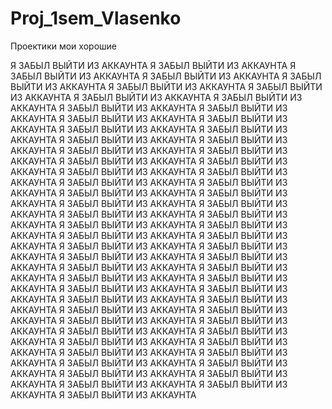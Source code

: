 # Proj_1sem_Vlasenko
Проектики мои хорошие

Я ЗАБЫЛ ВЫЙТИ ИЗ АККАУНТА
Я ЗАБЫЛ ВЫЙТИ ИЗ АККАУНТА
Я ЗАБЫЛ ВЫЙТИ ИЗ АККАУНТА
Я ЗАБЫЛ ВЫЙТИ ИЗ АККАУНТА
Я ЗАБЫЛ ВЫЙТИ ИЗ АККАУНТА
Я ЗАБЫЛ ВЫЙТИ ИЗ АККАУНТА
Я ЗАБЫЛ ВЫЙТИ ИЗ АККАУНТА
Я ЗАБЫЛ ВЫЙТИ ИЗ АККАУНТА
Я ЗАБЫЛ ВЫЙТИ ИЗ АККАУНТА
Я ЗАБЫЛ ВЫЙТИ ИЗ АККАУНТА
Я ЗАБЫЛ ВЫЙТИ ИЗ АККАУНТА
Я ЗАБЫЛ ВЫЙТИ ИЗ АККАУНТА
Я ЗАБЫЛ ВЫЙТИ ИЗ АККАУНТА
Я ЗАБЫЛ ВЫЙТИ ИЗ АККАУНТА
Я ЗАБЫЛ ВЫЙТИ ИЗ АККАУНТА
Я ЗАБЫЛ ВЫЙТИ ИЗ АККАУНТА
Я ЗАБЫЛ ВЫЙТИ ИЗ АККАУНТА
Я ЗАБЫЛ ВЫЙТИ ИЗ АККАУНТА
Я ЗАБЫЛ ВЫЙТИ ИЗ АККАУНТА
Я ЗАБЫЛ ВЫЙТИ ИЗ АККАУНТА
Я ЗАБЫЛ ВЫЙТИ ИЗ АККАУНТА
Я ЗАБЫЛ ВЫЙТИ ИЗ АККАУНТА
Я ЗАБЫЛ ВЫЙТИ ИЗ АККАУНТА
Я ЗАБЫЛ ВЫЙТИ ИЗ АККАУНТА
Я ЗАБЫЛ ВЫЙТИ ИЗ АККАУНТА
Я ЗАБЫЛ ВЫЙТИ ИЗ АККАУНТА
Я ЗАБЫЛ ВЫЙТИ ИЗ АККАУНТА
Я ЗАБЫЛ ВЫЙТИ ИЗ АККАУНТА
Я ЗАБЫЛ ВЫЙТИ ИЗ АККАУНТА
Я ЗАБЫЛ ВЫЙТИ ИЗ АККАУНТА
Я ЗАБЫЛ ВЫЙТИ ИЗ АККАУНТА
Я ЗАБЫЛ ВЫЙТИ ИЗ АККАУНТА
Я ЗАБЫЛ ВЫЙТИ ИЗ АККАУНТА
Я ЗАБЫЛ ВЫЙТИ ИЗ АККАУНТА
Я ЗАБЫЛ ВЫЙТИ ИЗ АККАУНТА
Я ЗАБЫЛ ВЫЙТИ ИЗ АККАУНТА
Я ЗАБЫЛ ВЫЙТИ ИЗ АККАУНТА
Я ЗАБЫЛ ВЫЙТИ ИЗ АККАУНТА
Я ЗАБЫЛ ВЫЙТИ ИЗ АККАУНТА
Я ЗАБЫЛ ВЫЙТИ ИЗ АККАУНТА
Я ЗАБЫЛ ВЫЙТИ ИЗ АККАУНТА
Я ЗАБЫЛ ВЫЙТИ ИЗ АККАУНТА
Я ЗАБЫЛ ВЫЙТИ ИЗ АККАУНТА
Я ЗАБЫЛ ВЫЙТИ ИЗ АККАУНТА
Я ЗАБЫЛ ВЫЙТИ ИЗ АККАУНТА
Я ЗАБЫЛ ВЫЙТИ ИЗ АККАУНТА
Я ЗАБЫЛ ВЫЙТИ ИЗ АККАУНТА
Я ЗАБЫЛ ВЫЙТИ ИЗ АККАУНТА
Я ЗАБЫЛ ВЫЙТИ ИЗ АККАУНТА
Я ЗАБЫЛ ВЫЙТИ ИЗ АККАУНТА
Я ЗАБЫЛ ВЫЙТИ ИЗ АККАУНТА
Я ЗАБЫЛ ВЫЙТИ ИЗ АККАУНТА
Я ЗАБЫЛ ВЫЙТИ ИЗ АККАУНТА
Я ЗАБЫЛ ВЫЙТИ ИЗ АККАУНТА
Я ЗАБЫЛ ВЫЙТИ ИЗ АККАУНТА
Я ЗАБЫЛ ВЫЙТИ ИЗ АККАУНТА
Я ЗАБЫЛ ВЫЙТИ ИЗ АККАУНТА
Я ЗАБЫЛ ВЫЙТИ ИЗ АККАУНТА
Я ЗАБЫЛ ВЫЙТИ ИЗ АККАУНТА
Я ЗАБЫЛ ВЫЙТИ ИЗ АККАУНТА
Я ЗАБЫЛ ВЫЙТИ ИЗ АККАУНТА
Я ЗАБЫЛ ВЫЙТИ ИЗ АККАУНТА
Я ЗАБЫЛ ВЫЙТИ ИЗ АККАУНТА
Я ЗАБЫЛ ВЫЙТИ ИЗ АККАУНТА

